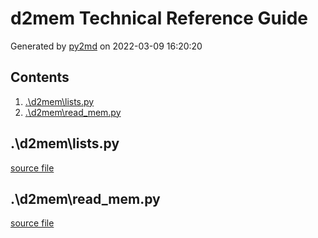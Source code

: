 # d2mem Technical Reference Guide
Generated by [py2md](https://github.com/gbowerman/py2md) on 2022-03-09 16:20:20 

## Contents
1. [.\d2mem\lists.py](#\d2mem\listspy)
2. [.\d2mem\read_mem.py](#\d2mem\read_mempy)
## .\d2mem\lists.py
[source file](./d2mem/lists.py)
## .\d2mem\read_mem.py
[source file](./d2mem/read_mem.py)
